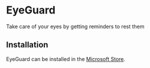 # EyeGuard
Take care of your eyes by getting reminders to rest them

## Installation
EyeGuard can be installed in the [Microsoft Store](https://www.microsoft.com/en-us/p/eyeguard/9phkwflfg873?rtc=1&activetab=pivot:overviewtab).
